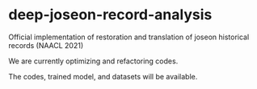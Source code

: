 # deep-joseon-record-analysis
Official implementation of restoration and translation of joseon historical records (NAACL 2021)

We are currently optimizing and refactoring codes.

The codes, trained model, and datasets will be available.
